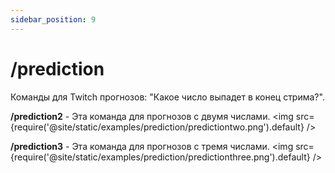 ```yaml
---
sidebar_position: 9
---
```


# /prediction

Команды для Twitch прогнозов: "Какое число выпадет в конец стрима?".

**/prediction2** - Эта команда для прогнозов с двумя числами.
<img src={require('@site/static/examples/prediction/predictiontwo.png').default} />

**/prediction3** - Эта команда для прогнозов с тремя числами.
<img src={require('@site/static/examples/prediction/predictionthree.png').default} />

